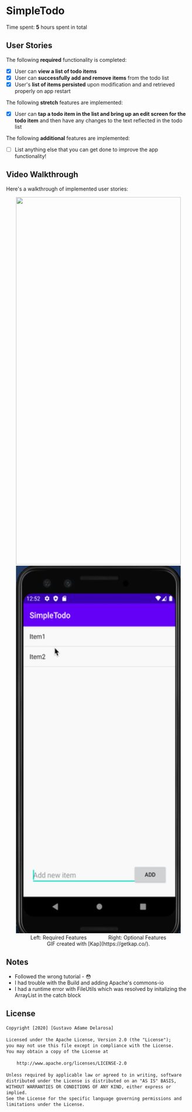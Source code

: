 # SimpleTodo

Time spent: **5** hours spent in total

## User Stories

The following **required** functionality is completed:

* [X] User can **view a list of todo items**
* [X] User can **successfully add and remove items** from the todo list
* [X] User's **list of items persisted** upon modification and and retrieved properly on app restart

The following **stretch** features are implemented:

* [X] User can **tap a todo item in the list and bring up an edit screen for the todo item** and then have any changes to the text reflected in the todo list

The following **additional** features are implemented:

* [ ] List anything else that you can get done to improve the app functionality!

## Video Walkthrough

Here's a walkthrough of implemented user stories:

<p align="center">
   <img width="450" height="1000" src="SimpleTodo.gif">
   <img width="450" height="1000" src="SimpleTodo2.gif">
   <br> 
   Left: Required Features 
   &nbsp; &nbsp; &nbsp; &nbsp; &nbsp; &nbsp; &nbsp;
   Right: Optional Features
   <br>
   GIF created with [Kap](https://getkap.co/).
</p>



## Notes
* Followed the wrong tutorial - 😳
* I had trouble with the Build and adding Apache's commons-io 
* I had a runtime error with FileUtils which was resolved by initalizing the ArrayList in the catch block

## License

    Copyright [2020] [Gustavo Adame Delarosa]

    Licensed under the Apache License, Version 2.0 (the "License");
    you may not use this file except in compliance with the License.
    You may obtain a copy of the License at

        http://www.apache.org/licenses/LICENSE-2.0

    Unless required by applicable law or agreed to in writing, software
    distributed under the License is distributed on an "AS IS" BASIS,
    WITHOUT WARRANTIES OR CONDITIONS OF ANY KIND, either express or implied.
    See the License for the specific language governing permissions and
    limitations under the License.
